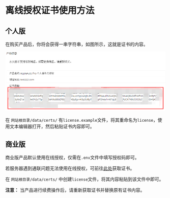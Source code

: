 # 离线授权证书使用方法

## 个人版

在购买产品后，你将会获得一串字符串，如图所示，这就是证书的内容。

![license.png](/assets/images/license-example.png)

在 `网站根目录/data/certs/` 有`license.example`文件，将其重命名为`license`，使用文本编辑器打开，然后粘贴证书内容即可。

## 商业版

商业版产品默认使用在线授权，仅需在`.env`文件中填写授权码即可。

若服务器遇到通联问题无法使用在线授权，可前往[此处](https://license.cloudsides.com/client/download)获取证书。

在 `网站根目录/data/certs/` 中创建`license`文件，将其内容粘贴到该文件中即可。

**注意：** 当产品进行续费操作后，请重新获取证书并替换原有证书内容。
